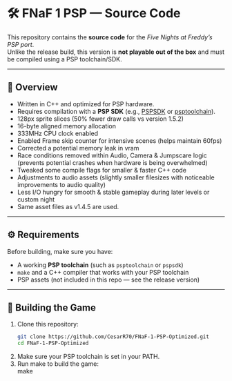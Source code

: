# 🛠️ FNaF 1 PSP — Source Code  

This repository contains the **source code** for the *Five Nights at Freddy’s PSP port*.  
Unlike the release build, this version is **not playable out of the box** and must be compiled using a PSP toolchain/SDK.  

---

## 📌 Overview
- Written in C++ and optimized for PSP hardware.  
- Requires compilation with a **PSP SDK** (e.g., [PSPSDK](https://github.com/pspdev/pspsdk) or [psptoolchain](https://github.com/pspdev/psptoolchain)).  
- 128px sprite slices (50% fewer draw calls vs version 1.5.2)
- 16-byte aligned memory allocation
- 333MHz CPU clock enabled
- Enabled Frame skip counter for intensive scenes (helps maintain 60fps)
- Corrected a potential memory leak in vram
- Race conditions removed within Audio, Camera & Jumpscare logic (prevents potential crashes when hardware is being overwhelmed)
- Tweaked some compile flags for smaller & faster C++ code
- Adjustments to audio assets (slightly smaller filesizes with noticeable improvements to audio quality)
- Less I/O hungry for smooth & stable gameplay during later levels or custom night   
- Same asset files as v1.4.5 are used.  

---

## ⚙️ Requirements
Before building, make sure you have:  
- A working **PSP toolchain** (such as `psptoolchain` or `pspsdk`)  
- `make` and a C++ compiler that works with your PSP toolchain  
- PSP assets (not included in this repo — see the release version)  

---

## 🚀 Building the Game
1. Clone this repository:  
   ```bash
   git clone https://github.com/CesarR70/FNaF-1-PSP-Optimized.git
   cd FNaF-1-PSP-Optimized
 2. Make sure your PSP toolchain is set in your PATH.
 3. Run make to build the game:  
make

